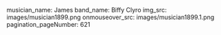 musician_name: James
band_name: Biffy Clyro
img_src: images/musician1899.png
onmouseover_src: images/musician1899.1.png
pagination_pageNumber: 621